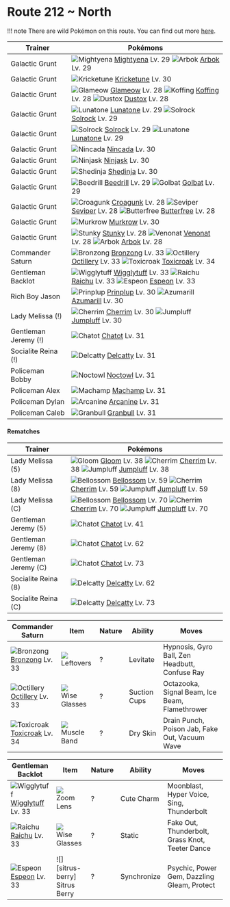 # Route 212 ~ North

!!! note
    There are wild Pokémon on this route. You can find out more [here](/wild_pokemon/route_212__north/).


Trainer                    | Pokémons
---                        | ---
Galactic Grunt             | ![][262]  [Mightyena] Lv. 29  ![][024]  [Arbok] Lv. 29
Galactic Grunt             | ![][402]  [Kricketune] Lv. 30
Galactic Grunt             | ![][431]  [Glameow] Lv. 28  ![][109]  [Koffing] Lv. 28  ![][269]  [Dustox] Lv. 28
Galactic Grunt             | ![][337]  [Lunatone] Lv. 29  ![][338]  [Solrock] Lv. 29
Galactic Grunt             | ![][338]  [Solrock] Lv. 29  ![][337]  [Lunatone] Lv. 29
Galactic Grunt             | ![][290]  [Nincada] Lv. 30
Galactic Grunt             | ![][291]  [Ninjask] Lv. 30
Galactic Grunt             | ![][292]  [Shedinja] Lv. 30
Galactic Grunt             | ![][015]  [Beedrill] Lv. 29  ![][042]  [Golbat] Lv. 29
Galactic Grunt             | ![][453]  [Croagunk] Lv. 28  ![][336]  [Seviper] Lv. 28  ![][012]  [Butterfree] Lv. 28
Galactic Grunt             | ![][198]  [Murkrow] Lv. 30
Galactic Grunt             | ![][434]  [Stunky] Lv. 28  ![][048]  [Venonat] Lv. 28  ![][024]  [Arbok] Lv. 28
Commander Saturn           | ![][437]  [Bronzong] Lv. 33  ![][224]  [Octillery] Lv. 33  ![][454]  [Toxicroak] Lv. 34
Gentleman Backlot          | ![][040]  [Wigglytuff] Lv. 33  ![][026]  [Raichu] Lv. 33  ![][196]  [Espeon] Lv. 33
Rich Boy Jason             | ![][394]  [Prinplup] Lv. 30  ![][184]  [Azumarill] Lv. 30
Lady Melissa (!)           | ![][421]  [Cherrim] Lv. 30  ![][189]  [Jumpluff] Lv. 30
Gentleman Jeremy (!)       | ![][441]  [Chatot] Lv. 31
Socialite Reina (!)        | ![][301]  [Delcatty] Lv. 31
Policeman Bobby            | ![][164]  [Noctowl] Lv. 31
Policeman Alex             | ![][068]  [Machamp] Lv. 31
Policeman Dylan            | ![][059]  [Arcanine] Lv. 31
Policeman Caleb            | ![][210]  [Granbull] Lv. 31

#### Rematches

Trainer                    | Pokémons
---                        | ---
Lady Melissa (5)           | ![][044]  [Gloom] Lv. 38  ![][421]  [Cherrim] Lv. 38  ![][189]  [Jumpluff] Lv. 38
Lady Melissa (8)           | ![][182]  [Bellossom] Lv. 59  ![][421]  [Cherrim] Lv. 59  ![][189]  [Jumpluff] Lv. 59
Lady Melissa (C)           | ![][182]  [Bellossom] Lv. 70  ![][421]  [Cherrim] Lv. 70  ![][189]  [Jumpluff] Lv. 70
Gentleman Jeremy (5)       | ![][441]  [Chatot] Lv. 41
Gentleman Jeremy (8)       | ![][441]  [Chatot] Lv. 62
Gentleman Jeremy (C)       | ![][441]  [Chatot] Lv. 73
Socialite Reina (8)        | ![][301]  [Delcatty] Lv. 62
Socialite Reina (C)        | ![][301]  [Delcatty] Lv. 73

Commander Saturn   | Item         | Nature  | Ability       | Moves
---                | ---          | ---     | ---           | ---
![][437]<br> [Bronzong] Lv. 33        | ![][leftovers]<br> Leftovers            | ?        | Levitate            | Hypnosis, Gyro Ball, Zen Headbutt, Confuse Ray
![][224]<br> [Octillery] Lv. 33       | ![][wise-glasses]<br> Wise Glasses      | ?        | Suction Cups        | Octazooka, Signal Beam, Ice Beam, Flamethrower
![][454]<br> [Toxicroak] Lv. 34       | ![][muscle-band]<br> Muscle Band        | ?        | Dry Skin            | Drain Punch, Poison Jab, Fake Out, Vacuum Wave

Gentleman Backlot   | Item         | Nature  | Ability       | Moves
---                 | ---          | ---     | ---           | ---
![][040]<br> [Wigglytuff] Lv. 33      | ![][zoom-lens]<br> Zoom Lens            | ?        | Cute Charm          | Moonblast, Hyper Voice, Sing, Thunderbolt
![][026]<br> [Raichu] Lv. 33          | ![][wise-glasses]<br> Wise Glasses      | ?        | Static              | Fake Out, Thunderbolt, Grass Knot, Teeter Dance
![][196]<br> [Espeon] Lv. 33          | ![][sitrus-berry]<br> Sitrus Berry      | ?        | Synchronize         | Psychic, Power Gem, Dazzling Gleam, Protect


[012]: https://raw.githubusercontent.com/PokeAPI/sprites/master/sprites/pokemon/12.png "Butterfree"
[015]: https://raw.githubusercontent.com/PokeAPI/sprites/master/sprites/pokemon/15.png "Beedrill"
[024]: https://raw.githubusercontent.com/PokeAPI/sprites/master/sprites/pokemon/24.png "Arbok"
[026]: https://raw.githubusercontent.com/PokeAPI/sprites/master/sprites/pokemon/26.png "Raichu"
[040]: https://raw.githubusercontent.com/PokeAPI/sprites/master/sprites/pokemon/40.png "Wigglytuff"
[042]: https://raw.githubusercontent.com/PokeAPI/sprites/master/sprites/pokemon/42.png "Golbat"
[044]: https://raw.githubusercontent.com/PokeAPI/sprites/master/sprites/pokemon/44.png "Gloom"
[048]: https://raw.githubusercontent.com/PokeAPI/sprites/master/sprites/pokemon/48.png "Venonat"
[059]: https://raw.githubusercontent.com/PokeAPI/sprites/master/sprites/pokemon/59.png "Arcanine"
[068]: https://raw.githubusercontent.com/PokeAPI/sprites/master/sprites/pokemon/68.png "Machamp"
[109]: https://raw.githubusercontent.com/PokeAPI/sprites/master/sprites/pokemon/109.png "Koffing"
[164]: https://raw.githubusercontent.com/PokeAPI/sprites/master/sprites/pokemon/164.png "Noctowl"
[182]: https://raw.githubusercontent.com/PokeAPI/sprites/master/sprites/pokemon/182.png "Bellossom"
[184]: https://raw.githubusercontent.com/PokeAPI/sprites/master/sprites/pokemon/184.png "Azumarill"
[189]: https://raw.githubusercontent.com/PokeAPI/sprites/master/sprites/pokemon/189.png "Jumpluff"
[196]: https://raw.githubusercontent.com/PokeAPI/sprites/master/sprites/pokemon/196.png "Espeon"
[198]: https://raw.githubusercontent.com/PokeAPI/sprites/master/sprites/pokemon/198.png "Murkrow"
[210]: https://raw.githubusercontent.com/PokeAPI/sprites/master/sprites/pokemon/210.png "Granbull"
[224]: https://raw.githubusercontent.com/PokeAPI/sprites/master/sprites/pokemon/224.png "Octillery"
[262]: https://raw.githubusercontent.com/PokeAPI/sprites/master/sprites/pokemon/262.png "Mightyena"
[269]: https://raw.githubusercontent.com/PokeAPI/sprites/master/sprites/pokemon/269.png "Dustox"
[290]: https://raw.githubusercontent.com/PokeAPI/sprites/master/sprites/pokemon/290.png "Nincada"
[291]: https://raw.githubusercontent.com/PokeAPI/sprites/master/sprites/pokemon/291.png "Ninjask"
[292]: https://raw.githubusercontent.com/PokeAPI/sprites/master/sprites/pokemon/292.png "Shedinja"
[301]: https://raw.githubusercontent.com/PokeAPI/sprites/master/sprites/pokemon/301.png "Delcatty"
[336]: https://raw.githubusercontent.com/PokeAPI/sprites/master/sprites/pokemon/336.png "Seviper"
[337]: https://raw.githubusercontent.com/PokeAPI/sprites/master/sprites/pokemon/337.png "Lunatone"
[338]: https://raw.githubusercontent.com/PokeAPI/sprites/master/sprites/pokemon/338.png "Solrock"
[394]: https://raw.githubusercontent.com/PokeAPI/sprites/master/sprites/pokemon/394.png "Prinplup"
[402]: https://raw.githubusercontent.com/PokeAPI/sprites/master/sprites/pokemon/402.png "Kricketune"
[421]: https://raw.githubusercontent.com/PokeAPI/sprites/master/sprites/pokemon/421.png "Cherrim"
[431]: https://raw.githubusercontent.com/PokeAPI/sprites/master/sprites/pokemon/431.png "Glameow"
[434]: https://raw.githubusercontent.com/PokeAPI/sprites/master/sprites/pokemon/434.png "Stunky"
[437]: https://raw.githubusercontent.com/PokeAPI/sprites/master/sprites/pokemon/437.png "Bronzong"
[441]: https://raw.githubusercontent.com/PokeAPI/sprites/master/sprites/pokemon/441.png "Chatot"
[453]: https://raw.githubusercontent.com/PokeAPI/sprites/master/sprites/pokemon/453.png "Croagunk"
[454]: https://raw.githubusercontent.com/PokeAPI/sprites/master/sprites/pokemon/454.png "Toxicroak"
[Butterfree]: /pokemon_changes/012/
[Beedrill]: /pokemon_changes/015/
[Arbok]: /pokemon_changes/024/
[Raichu]: /pokemon_changes/026/
[Wigglytuff]: /pokemon_changes/040/
[Golbat]: /pokemon_changes/042/
[Gloom]: /pokemon_changes/044/
[Venonat]: /pokemon_changes/048/
[Arcanine]: /pokemon_changes/059/
[Machamp]: /pokemon_changes/068/
[Koffing]: /pokemon_changes/109/
[Noctowl]: /pokemon_changes/164/
[Bellossom]: /pokemon_changes/182/
[Azumarill]: /pokemon_changes/184/
[Jumpluff]: /pokemon_changes/189/
[Espeon]: /pokemon_changes/196/
[Murkrow]: /pokemon_changes/198/
[Granbull]: /pokemon_changes/210/
[Octillery]: /pokemon_changes/224/
[Mightyena]: /pokemon_changes/262/
[Dustox]: /pokemon_changes/269/
[Nincada]: /pokemon_changes/290/
[Ninjask]: /pokemon_changes/291/
[Shedinja]: /pokemon_changes/292/
[Delcatty]: /pokemon_changes/301/
[Seviper]: /pokemon_changes/336/
[Lunatone]: /pokemon_changes/337/
[Solrock]: /pokemon_changes/338/
[Prinplup]: /pokemon_changes/394/
[Kricketune]: /pokemon_changes/402/
[Cherrim]: /pokemon_changes/421/
[Glameow]: /pokemon_changes/431/
[Stunky]: /pokemon_changes/434/
[Bronzong]: /pokemon_changes/437/
[Chatot]: /pokemon_changes/441/
[Croagunk]: /pokemon_changes/453/
[Toxicroak]: /pokemon_changes/454/
[wise-glasses]: https://raw.githubusercontent.com/PokeAPI/sprites/master/sprites/items/wise-glasses.png
[zoom-lens]: https://raw.githubusercontent.com/PokeAPI/sprites/master/sprites/items/zoom-lens.png
[leftovers]: https://raw.githubusercontent.com/PokeAPI/sprites/master/sprites/items/leftovers.png
[muscle-band]: https://raw.githubusercontent.com/PokeAPI/sprites/master/sprites/items/muscle-band.png
